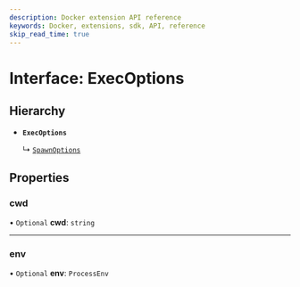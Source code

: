 ```yaml
---
description: Docker extension API reference
keywords: Docker, extensions, sdk, API, reference
skip_read_time: true
---
```


# Interface: ExecOptions

## Hierarchy

- **`ExecOptions`**

  ↳ [`SpawnOptions`](SpawnOptions.md)

## Properties

### cwd

• `Optional` **cwd**: `string`

___

### env

• `Optional` **env**: `ProcessEnv`

